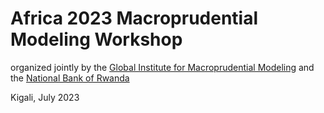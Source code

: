 
# Africa 2023 Macroprudential Modeling Workshop

organized jointly by
the [Global Institute for Macroprudential Modeling](www.gimm.institute)
and
the [National Bank of Rwanda](www...)

Kigali, July 2023

